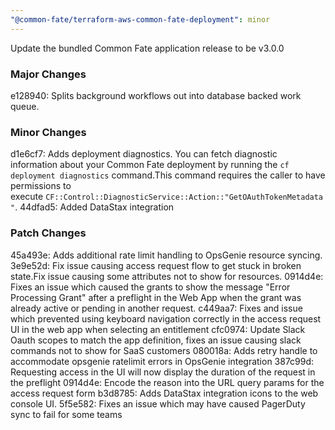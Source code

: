 ```yaml
---
"@common-fate/terraform-aws-common-fate-deployment": minor
---
```


Update the bundled Common Fate application release to be v3.0.0

### Major Changes

e128940: Splits background workflows out into database backed work queue.

### Minor Changes

d1e6cf7: Adds deployment diagnostics. You can fetch diagnostic information about your Common Fate deployment by running the `cf deployment diagnostics` command.This command requires the caller to have permissions to execute `CF::Control::DiagnosticService::Action::"GetOAuthTokenMetadata"`.
44dfad5: Added DataStax integration

### Patch Changes

45a493e: Adds additional rate limit handling to OpsGenie resource syncing.
3e9e52d: Fix issue causing access request flow to get stuck in broken state.Fix issue causing some attributes not to show for resources.
0914d4e: Fixes an issue which caused the grants to show the message "Error Processing Grant" after a preflight in the Web App when the grant was already active or pending in another request.
c449aa7: Fixes and issue which prevented using keyboard navigation correctly in the access request UI in the web app when selecting an entitlement
cfc0974: Update Slack Oauth scopes to match the app definition, fixes an issue causing slack commands not to show for SaaS customers
080018a: Adds retry handle to accommodate opsgenie ratelimit errors in OpsGenie integration
387c99d: Requesting access in the UI will now display the duration of the request in the preflight
0914d4e: Encode the reason into the URL query params for the access request form
b3d8785: Adds DataStax integration icons to the web console UI.
5f5e582: Fixes an issue which may have caused PagerDuty sync to fail for some teams
